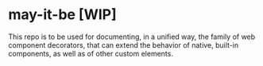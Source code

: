 # may-it-be [WIP]

This repo is to be used for documenting, in a unified way, the family of web component decorators, that can extend the behavior of native, built-in components, as well as of other custom elements. 
